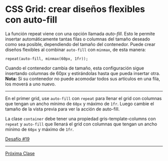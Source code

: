 # CSS Grid: crear diseños flexibles con auto-fill

La función repeat viene con una opción llamada _auto-fill_. Esto le permite insertar automáticamente tantas filas o columnas del tamaño deseado como sea posible, dependiendo del tamaño del contenedor. Puede crear diseños flexibles al combinar `auto-fill` con `minmax`, de esta manera:

````
repeat(auto-fill, minmax(60px, 1fr));
````

Cuando el contenedor cambia de tamaño, esta configuración sigue insertando columnas de 60px y estirándolas hasta que pueda insertar otra. __Nota:__ Si su contenedor no puede acomodar todos sus artículos en una fila, los moverá a uno nuevo.

----

En el primer grid, use `auto-fill` con `repeat` para llenar el grid con columnas que tengan un ancho mínimo de `60px` y máximo de `1fr`. Luego cambie el tamaño de la vista previa para ver la acción de auto-fill.

La clase `container` debe tener una propiedad gris-template-columns con `repeat` y `auto-fill` que llenará el grid con columnas que tengan un ancho mínimo de `60px` y máximo de `1fr`.

[Desafío #19](https://codepen.io/sebastiantorres86/pen/poJERdG)

----
[Próxima Clase](https://github.com/sebastiantorres86/Curso-CSS-Grid/blob/master/20-crear-dise%C3%B1os-flexibles-con-auto-fit.md)